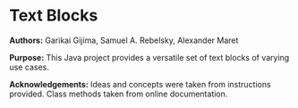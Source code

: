 # Text Blocks


**Authors:** Garikai Gijima, Samuel A. Rebelsky, Alexander Maret


**Purpose:** This Java project provides a versatile set of text blocks of varying use cases.


**Acknowledgements:** Ideas and concepts were taken from instructions provided. Class methods taken from online documentation.




